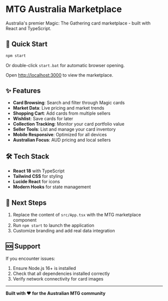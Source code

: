 # MTG Australia Marketplace

Australia's premier Magic: The Gathering card marketplace - built with React and TypeScript.

## 🚀 Quick Start

```bash
npm start
```

Or double-click `start.bat` for automatic browser opening.

Open [http://localhost:3000](http://localhost:3000) to view the marketplace.

## ✨ Features

- **Card Browsing**: Search and filter through Magic cards
- **Market Data**: Live pricing and market trends  
- **Shopping Cart**: Add cards from multiple sellers
- **Wishlist**: Save cards for later
- **Collection Tracking**: Monitor your card portfolio value
- **Seller Tools**: List and manage your card inventory
- **Mobile Responsive**: Optimized for all devices
- **Australian Focus**: AUD pricing and local sellers

## 🛠️ Tech Stack

- **React 18** with TypeScript
- **Tailwind CSS** for styling
- **Lucide React** for icons
- **Modern Hooks** for state management

## 🎯 Next Steps

1. Replace the content of `src/App.tsx` with the MTG marketplace component
2. Run `npm start` to launch the application
3. Customize branding and add real data integration

## 🆘 Support

If you encounter issues:
1. Ensure Node.js 16+ is installed
2. Check that all dependencies installed correctly
3. Verify network connectivity for card images

---

**Built with ❤️ for the Australian MTG community**
